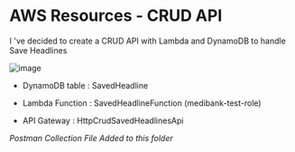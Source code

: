 # AWS Resources - CRUD API

I 've decided to create a CRUD API with Lambda and DynamoDB to handle Save Headlines

![image](https://user-images.githubusercontent.com/17581178/130054466-0ce8167c-ea54-4e61-8e73-d6c53401a89a.png)

- DynamoDB table :  SavedHeadline

- Lambda Function : SavedHeadlineFunction (medibank-test-role)

- API Gateway : HttpCrudSavedHeadlinesApi

*Postman Collection File Added to this folder*
